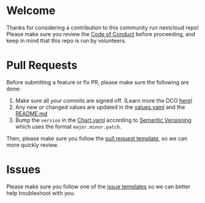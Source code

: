 # Welcome

Thanks for considering a contribution to this community run nextcloud repo! Please make sure you review the [Code of Conduct](./CODE_OF_CONDUCT.md) before proceeding, and keep in mind that this repo is run by volunteers.

# Pull Requests

Before submitting a feature or fix PR, please make sure the following are done:

1. Make sure all your commits are signed off. (Learn more the DCO [here](https://probot.github.io/apps/dco/))
2. Any new or changed values are updated in the [values.yaml](./charts/nextcloud/values.yaml) and the [README.md](./charts/nextcloud/README.md)
3. Bump the `version` in the [Chart.yaml](./charts/nextcloud/Chart.yaml) according to [Semantic Versioning](https://semver.org/) which uses the format `major.minor.patch`.

Then, please make sure you follow the [pull request template](.github/pull_request_template.md), so we can more quickly review.

# Issues

Please make sure you follow one of the [issue templates](.github/ISSUE_TEMPLATE) so we can better help troubleshoot with you.
